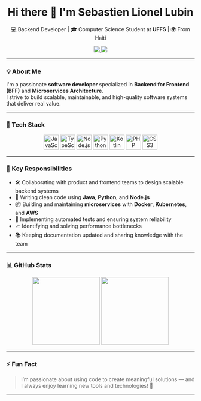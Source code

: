 <h1 align="center">Hi there 👋 I'm Sebastien Lionel Lubin</h1>

<p align="center">
  💻 Backend Developer | 🎓 Computer Science Student at <strong>UFFS</strong> | 🌍 From Haiti
</p>

<p align="center">
  <a href="mailto:lubinsebastienlionel@gmail.com">
    <img src="https://img.shields.io/badge/Gmail-%23D14836.svg?style=for-the-badge&logo=gmail&logoColor=white" />
  </a>
  <a href="https://www.linkedin.com/in/sebastien-lionel-lubin-a3691b1a2/" target="_blank">
    <img src="https://img.shields.io/badge/LinkedIn-%230077B5.svg?style=for-the-badge&logo=linkedin&logoColor=white" />
  </a>
</p>

---

### 💡 About Me

I'm a passionate **software developer** specialized in **Backend for Frontend (BFF)** and **Microservices Architecture**.  
I strive to build scalable, maintainable, and high-quality software systems that deliver real value.

---

### 🔧 Tech Stack

<div align="center">
  <img src="https://cdn.jsdelivr.net/gh/devicons/devicon/icons/javascript/javascript-plain.svg" height="40" alt="JavaScript"/>
  <img src="https://cdn.jsdelivr.net/gh/devicons/devicon/icons/typescript/typescript-plain.svg" height="40" alt="TypeScript"/>
  <img src="https://cdn.jsdelivr.net/gh/devicons/devicon/icons/nodejs/nodejs-original.svg" height="40" alt="Node.js"/>
  <img src="https://cdn.jsdelivr.net/gh/devicons/devicon/icons/python/python-original.svg" height="40" alt="Python"/>
  <img src="https://cdn.jsdelivr.net/gh/devicons/devicon/icons/kotlin/kotlin-original.svg" height="40" alt="Kotlin"/>
  <img src="https://cdn.jsdelivr.net/gh/devicons/devicon/icons/php/php-original.svg" height="40" alt="PHP"/>
  <img src="https://cdn.jsdelivr.net/gh/devicons/devicon/icons/css3/css3-original.svg" height="40" alt="CSS3"/>
</div>

---

### 🧩 Key Responsibilities

- 🛠️ Collaborating with product and frontend teams to design scalable backend systems  
- 🧾 Writing clean code using **Java**, **Python**, and **Node.js**  
- 📦 Building and maintaining **microservices** with **Docker**, **Kubernetes**, and **AWS**  
- 🧪 Implementing automated tests and ensuring system reliability  
- 📈 Identifying and solving performance bottlenecks  
- 📚 Keeping documentation updated and sharing knowledge with the team  

---

### 📊 GitHub Stats

<div align="center">
  <img height="180em" src="https://github-readme-stats.vercel.app/api?username=babas175&show_icons=true&theme=tokyonight&include_all_commits=true&count_private=true"/>
  <img height="180em" src="https://github-readme-stats.vercel.app/api/top-langs/?username=babas175&layout=compact&langs_count=7&theme=tokyonight"/>
</div>

---

### ⚡ Fun Fact

> I’m passionate about using code to create meaningful solutions — and I always enjoy learning new tools and technologies! 🚀

---


